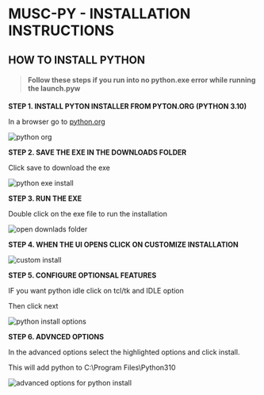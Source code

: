# MUSC-PY - INSTALLATION INSTRUCTIONS

HOW TO INSTALL PYTHON
---------------------
> #### Follow these steps if you run into no python.exe error while running the launch.pyw ####

__STEP 1. INSTALL PYTON INSTALLER FROM PYTON.ORG (PYTHON 3.10)__

In a browser go to [python.org](https://www.python.org/)

![python org](https://user-images.githubusercontent.com/110911293/185777853-efc04853-189e-4abb-b74a-b5a60a6f59ed.png)

__STEP 2. SAVE THE EXE IN THE DOWNLOADS FOLDER__

Click save to download the exe

![python exe install](https://user-images.githubusercontent.com/110911293/185777990-ccabff1d-6b69-4f81-93de-d2ec6b1d2206.png)

__STEP 3. RUN THE EXE__

Double click on the exe file to run the installation

![open downlads folder](https://user-images.githubusercontent.com/110911293/185778051-908477fc-127e-468c-abd6-1aed22048d94.png)

__STEP 4. WHEN THE UI OPENS CLICK ON CUSTOMIZE INSTALLATION__

![custom install](https://user-images.githubusercontent.com/110911293/185778141-93688610-9443-4e1f-bf84-f0239cc2dbd2.png)

__STEP 5. CONFIGURE OPTIONSAL FEATURES__

IF you want python idle click on tcl/tk and IDLE option

Then click next

![python install options](https://user-images.githubusercontent.com/110911293/185778245-6d375833-957c-49e0-8494-25fa117140d4.png)

__STEP 6. ADVNCED OPTIONS__

In the advanced options select the highlighted options and click install.

This will add python to C:\Program Files\Python310

![advanced options for python install](https://user-images.githubusercontent.com/110911293/185778318-3c2b90a0-dd16-4277-9481-51dba604ad6e.png)

